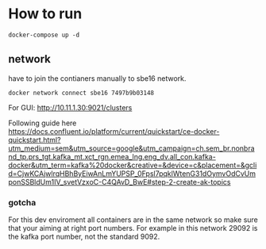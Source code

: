 # How to run

    docker-compose up -d

## network

have to join the contianers manually to sbe16 network.

    docker network connect sbe16 7497b9b03148

For GUI: http://10.11.1.30:9021/clusters

Following guide here https://docs.confluent.io/platform/current/quickstart/ce-docker-quickstart.html?utm_medium=sem&utm_source=google&utm_campaign=ch.sem_br.nonbrand_tp.prs_tgt.kafka_mt.xct_rgn.emea_lng.eng_dv.all_con.kafka-docker&utm_term=kafka%20docker&creative=&device=c&placement=&gclid=CjwKCAjwlrqHBhByEiwAnLmYUPSP_0Fpsl7pqklWtenG31dOymvOdCvUmponSSBldUm1IV_svetVzxoC-C4QAvD_BwE#step-2-create-ak-topics

### gotcha

For this dev enviroment all containers are in the same network so make sure that your aiming at right port numbers.  For example in this network 29092 is the kafka port number, not the standard 9092.


